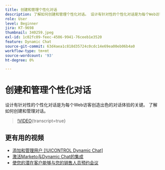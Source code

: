 ```yaml
---
title: 创建和管理个性化对话
description: 了解如何创建和管理个性化对话。 设计有针对性的个性化对话是为每个Web访客创造出色的对话体验的关键。
role: User
level: Beginner
jira: KT-9698
thumbnail: 340259.jpeg
exl-id: 1c02fc09-feec-4506-9941-76ceeb1e3520
feature: Dynamic Chat
source-git-commit: 63d4aea1c818d35724c0cdc14e69ea00eb06b4a0
workflow-type: tm+mt
source-wordcount: '93'
ht-degree: 0%

---
```


# 创建和管理个性化对话

设计有针对性的个性化对话是为每个Web访客创造出色的对话体验的关键。 了解如何创建和管理对话。

>[!VIDEO](https://video.tv.adobe.com/v/340259/?quality=12&learn=on){transcript=true}

## 更有用的视频

* [添加和管理用户 [!UICONTROL Dynamic Chat]](user-management.md)
* [激活Marketo与Dynamic Chat的集成](marketo-integration.md)
* [使您的潜在客户能够与您的销售人员预约会议](meeting-booking.md)
